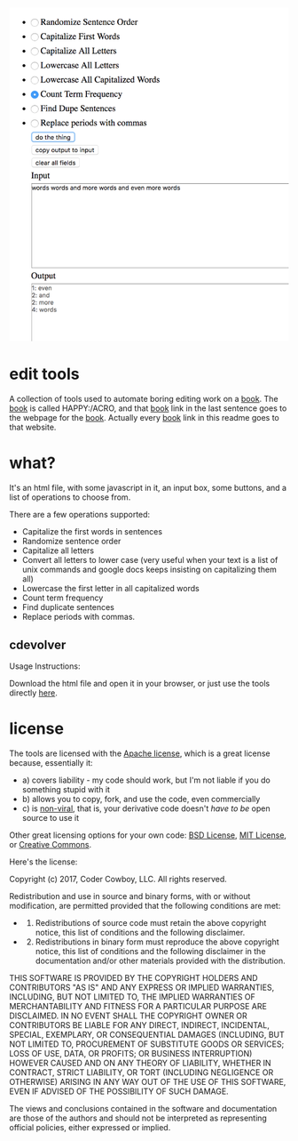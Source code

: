 #  

![](edittoolscreenshot.png)

# edit tools

A collection of tools used to automate boring editing work on a [book](http://www.happyacro.com). The [book](http://www.happyacro.com) is called HAPPY:/ACRO, and that [book](http://www.happyacro.com) link in the last sentence goes to the webpage for the [book](http://www.happyacro.com). Actually every [book](http://www.happyacro.com) link in this readme goes to that website.

# what?

It's an html file, with some javascript in it, an input box, some buttons, and a list of operations to choose from. 

There are a few operations supported:

 * Capitalize the first words in sentences
 * Randomize sentence order
 * Capitalize all letters
 * Convert all letters to lower case (very useful when your text is a list of unix commands and google docs keeps insisting on capitalizing them all)
 * Lowercase the first letter in all capitalized words
 * Count term frequency
 * Find duplicate sentences
 * Replace periods with commas.

## cdevolver

Usage Instructions: 

Download the html file and open it in your browser, or just use the tools directly [here](http://www.happyacro.com/edittool.html). 

# license

The tools are licensed with the [Apache license](http://en.wikipedia.org/wiki/Apache_license), which is a great license because, essentially it:

* a) covers liability - my code should work, but I'm not liable if you do something stupid with it
* b) allows you to copy, fork, and use the code, even commercially
* c) is [non-viral](http://en.wikipedia.org/wiki/Viral_license), that is, your derivative code doesn't *have to be* open source to use it

Other great licensing options for your own code: [BSD License](https://en.wikipedia.org/wiki/BSD_licenses), [MIT License](https://en.wikipedia.org/wiki/MIT_License), or [Creative Commons](https://en.wikipedia.org/wiki/Creative_Commons_license).

Here's the license:

Copyright (c) 2017, Coder Cowboy, LLC. All rights reserved.

Redistribution and use in source and binary forms, with or without
modification, are permitted provided that the following conditions are met:
* 1. Redistributions of source code must retain the above copyright notice, this
list of conditions and the following disclaimer.
* 2. Redistributions in binary form must reproduce the above copyright notice,
this list of conditions and the following disclaimer in the documentation
and/or other materials provided with the distribution.
  
THIS SOFTWARE IS PROVIDED BY THE COPYRIGHT HOLDERS AND CONTRIBUTORS "AS IS" AND
ANY EXPRESS OR IMPLIED WARRANTIES, INCLUDING, BUT NOT LIMITED TO, THE IMPLIED
WARRANTIES OF MERCHANTABILITY AND FITNESS FOR A PARTICULAR PURPOSE ARE
DISCLAIMED. IN NO EVENT SHALL THE COPYRIGHT OWNER OR CONTRIBUTORS BE LIABLE FOR
ANY DIRECT, INDIRECT, INCIDENTAL, SPECIAL, EXEMPLARY, OR CONSEQUENTIAL DAMAGES
(INCLUDING, BUT NOT LIMITED TO, PROCUREMENT OF SUBSTITUTE GOODS OR SERVICES;
LOSS OF USE, DATA, OR PROFITS; OR BUSINESS INTERRUPTION) HOWEVER CAUSED AND
ON ANY THEORY OF LIABILITY, WHETHER IN CONTRACT, STRICT LIABILITY, OR TORT
(INCLUDING NEGLIGENCE OR OTHERWISE) ARISING IN ANY WAY OUT OF THE USE OF THIS
SOFTWARE, EVEN IF ADVISED OF THE POSSIBILITY OF SUCH DAMAGE.
  
The views and conclusions contained in the software and documentation are those
of the authors and should not be interpreted as representing official policies,
either expressed or implied.

